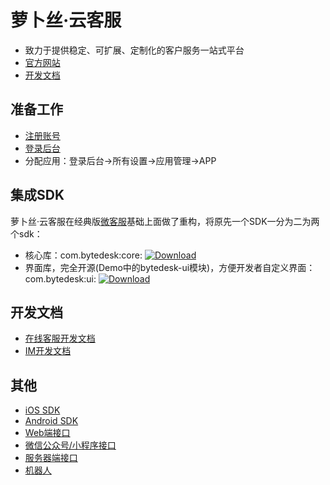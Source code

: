 # 萝卜丝·云客服

- 致力于提供稳定、可扩展、定制化的客户服务一站式平台
- [官方网站](https://www.bytedesk.com)
- [开发文档](https://github.com/pengjinning/bytedesk-android/wiki)

## 准备工作

- [注册账号](https://www.bytedesk.com/admin#/register)
- [登录后台](https://www.bytedesk.com/admin#/login)
- 分配应用：登录后台->所有设置->应用管理->APP

## 集成SDK

萝卜丝·云客服在经典版[微客服](http://www.weikefu.net)基础上面做了重构，将原先一个SDK一分为二为两个sdk：

- 核心库：com.bytedesk:core: [![Download](https://api.bintray.com/packages/jackning/maven/core/images/download.svg)](https://bintray.com/jackning/maven/core/_latestVersion)
- 界面库，完全开源(Demo中的bytedesk-ui模块)，方便开发者自定义界面：com.bytedesk:ui: [![Download](https://api.bintray.com/packages/jackning/maven/ui/images/download.svg)](https://bintray.com/jackning/maven/ui/_latestVersion)

## 开发文档

- [在线客服开发文档](https://github.com/pengjinning/bytedesk-android/wiki/%E5%9C%A8%E7%BA%BF%E5%AE%A2%E6%9C%8D%E5%BC%80%E5%8F%91%E6%96%87%E6%A1%A3)
- [IM开发文档](https://github.com/pengjinning/bytedesk-android/wiki/IM%E5%BC%80%E5%8F%91%E6%96%87%E6%A1%A3)

## 其他

- [iOS SDK](https://github.com/pengjinning/bytedesk-ios)
- [Android SDK](https://github.com/pengjinning/bytedesk-android)
- [Web端接口](https://github.com/pengjinning/bytedesk-web)
- [微信公众号/小程序接口](https://github.com/pengjinning/bytedesk-wechat)
- [服务器端接口](https://github.com/pengjinning/bytedesk-server)
- [机器人](https://github.com/pengjinning/bytedesk-chatbot)
